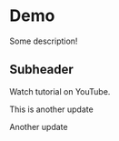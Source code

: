 # Demo 

Some description!

## Subheader

Watch tutorial on YouTube.

This is another update

Another update